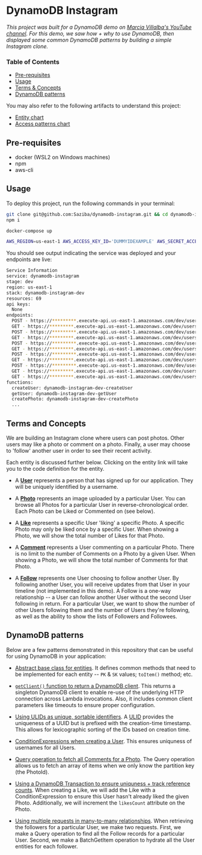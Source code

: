 # DynamoDB Instagram

*This project was built for a DynamoDB demo on [Marcia Villalba's YouTube channel](https://youtu.be/Q6-qWdsa8a4). For this demo, we saw how + why to use DynamoDB, then displayed some common DynamoDB patterns by building a simple Instagram clone.*

### Table of Contents

- [Pre-requisites](#pre-requisites)
- [Usage](#usage)
- [Terms & Concepts](#terms-and-concepts)
- [DynamoDB patterns](#dynamodb-patterns)

You may also refer to the following artifacts to understand this project:

- [Entity chart](https://docs.google.com/spreadsheets/d/1IWVXyiJ0y4DF6ii-H6vKCF0qQUZr4akI59IaiL1ArIs/edit#gid=0?usp=sharing)
- [Access patterns chart](https://docs.google.com/spreadsheets/d/1IWVXyiJ0y4DF6ii-H6vKCF0qQUZr4akI59IaiL1ArIs/edit#gid=1488945379?usp=sharing)

## Pre-requisites

- docker (WSL2 on Windows machines)
- npm
- aws-cli

## Usage

To deploy this project, run the following commands in your terminal:

```bash
git clone git@github.com:Saziba/dynamodb-instagram.git && cd dynamodb-instagram
npm i

docker-compose up

AWS_REGION=us-east-1 AWS_ACCESS_KEY_ID='DUMMYIDEXAMPLE' AWS_SECRET_ACCESS_KEY='DUMMYEXAMPLEKEY' aws dynamodb create-table --cli-input-yaml file://model.yaml --endpoint-url http://localhost:8000
```

You should see output indicating the service was deployed and your endpoints are live:

```bash
Service Information
service: dynamodb-instagram
stage: dev
region: us-east-1
stack: dynamodb-instagram-dev
resources: 69
api keys:
  None
endpoints:
  POST - https://*********.execute-api.us-east-1.amazonaws.com/dev/users
  GET - https://*********.execute-api.us-east-1.amazonaws.com/dev/users/{username}
  POST - https://*********.execute-api.us-east-1.amazonaws.com/dev/users/{username}/photos
  GET - https://*********.execute-api.us-east-1.amazonaws.com/dev/users/{username}/photos/{photoId}
  POST - https://*********.execute-api.us-east-1.amazonaws.com/dev/users/{username}/photos/{photoId}/likes
  GET - https://*********.execute-api.us-east-1.amazonaws.com/dev/users/{username}/photos/{photoId}/likes
  POST - https://*********.execute-api.us-east-1.amazonaws.com/dev/users/{username}/photos/{photoId}/comments
  GET - https://*********.execute-api.us-east-1.amazonaws.com/dev/users/{username}/photos/{photoId}/comments
  POST - https://*********.execute-api.us-east-1.amazonaws.com/dev/users/{username}/followers
  GET - https://*********.execute-api.us-east-1.amazonaws.com/dev/users/{username}/followers
  GET - https://*********.execute-api.us-east-1.amazonaws.com/dev/users/{username}/following
functions:
  createUser: dynamodb-instagram-dev-createUser
  getUser: dynamodb-instagram-dev-getUser
  createPhoto: dynamodb-instagram-dev-createPhoto
  ...
```

## Terms and Concepts

We are building an Instagram clone where users can post photos. Other users may like a photo or comment on a photo. Finally, a user may choose to 'follow' another user in order to see their recent activity.

Each entity is discussed further below. Clicking on the entity link will take you to the code definition for the entity.

- A [**User**](./src/data/user.ts) represents a person that has signed up for our application. They will be uniquely identified by a username.

- A [**Photo**](./src/data/photo.ts) represents an image uploaded by a particular User. You can browse all Photos for a particular User in reverse-chronological order. Each Photo can be Liked or Commented on (see below).

- A [**Like**](./src/data/like.ts) represents a specific User 'liking' a specific Photo. A specific Photo may only be liked once by a specific User. When showing a Photo, we will show the total number of Likes for that Photo.

- A [**Comment**](./src/data/comment.ts) represents a User commenting on a particular Photo. There is no limit to the number of Comments on a Photo by a given User. When showing a Photo, we will show the total number of Comments for that Photo.

- A [**Follow**](./src/data/follow.ts) represents one User choosing to follow another User. By following another User, you will receive updates from that User in your timeline (not implemented in this demo). A Follow is a one-way relationship -- a User can follow another User without the second User following in return. For a particular User, we want to show the number of other Users following them and the number of Users they're following, as well as the ability to show the lists of Followers and Followees.

## DynamoDB patterns

Below are a few patterns demonstrated in this repository that can be useful for using DynamoDB in your application:

- [Abstract base class for entities](./src/data/base.ts). It defines common methods that need to be implemented for each entity -- `PK` & `SK` values; `toItem()` method; etc.

- [`getClient()` function to return a DynamoDB client](./src/data/client.ts). This returns a singleton DynamoDB client to enable re-use of the underlying HTTP connection across Lambda invocations. Also, it includes common client parameters like timeouts to ensure proper configuration.

- [Using ULIDs as unique, sortable identifiers](./src/data/photo.ts). A [ULID](https://github.com/ulid/spec) provides the uniqueness of a UUID but is prefixed with the creation-time timestamp. This allows for lexicographic sorting of the IDs based on creation time.

- [ConditionExpressions when creating a User](./src/data/user.ts#51). This ensures uniquness of usernames for all Users.

- [Query operation to fetch all Comments for a Photo](./src/data/comment.ts#87). The Query operation allows us to fetch an array of items when we only know the partition key (the PhotoId). 

- [Using a DynamoDB Transaction to ensure uniquness + track reference counts](./src/data/like.ts#54). When creating a Like, we will add the Like with a ConditionExpression to ensure this User hasn't already liked the given Photo. Additionally, we will increment the `likesCount` attribute on the Photo.

- [Using multiple requests in many-to-many relationships](./src/data/follow.ts#106). When retrieving the followers for a particular User, we make two requests. First, we make a Query operation to find all the Follow records for a particular User. Second, we make a BatchGetItem operation to hydrate all the User entities for each follower.
